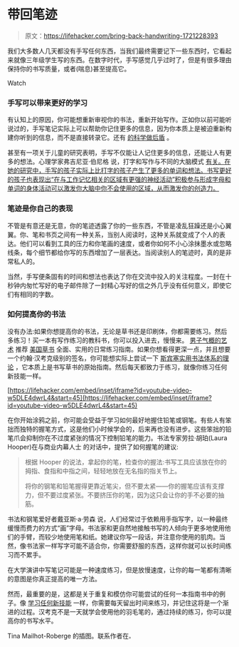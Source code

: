 # 带回笔迹

> 原文：<https://lifehacker.com/bring-back-handwriting-1721228393>

我们大多数人几天都没有手写任何东西，当我们最终需要记下一些东西时，它看起来就像三年级学生写的东西。在数字时代，手写感觉几乎过时了，但是有很多理由保持你的书写质量，或者(喘息)甚至提高它。

Watch

### 手写可以带来更好的学习

有认知上的原因，你可能想重新审视你的书法，重新开始写作。正如你以前可能听说过的，手写笔记实际上可以帮助你记住更多的信息，因为你本质上是被迫重新构建你听到的信息，而不是直接转录它。还有 [的科学做后盾](http://www.psychologicalscience.org/index.php/news/releases/take-notes-by-hand-for-better-long-term-comprehension.html) 。

甚至有一项关于儿童的研究表明，手写不仅能让人记住更多的信息，还能让人有更多的想法。心理学家弗吉尼亚·伯尼格 说，打字和写作与不同的大脑模式 [有关。在她的研究中，手写的孩子实际上比打字的孩子产生了更多的单词和想法。书写更好的孩子也表现出“在与工作记忆相关的区域有更强的神经活动”积极参与形成字母和单词的身体活动可以激发你大脑中你不会使用的区域，从而激发你的创造力。](http://www.nytimes.com/2014/06/03/science/whats-lost-as-handwriting-fades.html)

### 笔迹是你自己的表现

不管是有意还是无意，你的笔迹透露了你的一些东西，不管是凌乱狂躁还是小心翼翼。你、笔和书页之间有一种关系，当别人阅读时，这种关系就变成了个人的表达。他们可以看到工具的压力和你笔画的速度，或者你如何不小心涂抹墨水或忽略线条，每个细节都给你写的东西增加了一层表达。当阅读别人的笔迹时，真的是非常私人的。

当然，手写便条固有的时间和想法也表达了你在交流中投入的关注程度。一封在十秒钟内匆忙写好的电子邮件除了一封精心写好的信之外几乎没有任何意义，即使它们有相同的字数。

### 如何提高你的书法

没有办法:如果你想提高你的书法，无论是草书还是印刷体，你都需要练习。然后多练习！买一本有写作练习的教科书，你可以投入进去，慢慢来。 [男子气概的艺术](http://www.artofmanliness.com/2014/12/16/improve-your-cursive-handwriting/) 推荐 [美国草书](http://www.amazon.com/dp/0982868219/ref=cm_sw_r_tw_dp_cFPUvb0N6NDRY?asc_campaign=InlineText&asc_refurl=https://lifehacker.com/bring-back-handwriting-1721228393&asc_source=&tag=kinjalifehackerlink-20) 全面、实用的日常练习指南。如果你想看得更深一点，并且想要一个约翰·汉考克级别的签名，你可能想实际上尝试一下 [斯宾塞实用书法体系的理论](http://www.amazon.com/dp/088062096X/ref=cm_sw_r_tw_dp_PTPUvb0F0NHXT?asc_campaign=InlineText&asc_refurl=https://lifehacker.com/bring-back-handwriting-1721228393&asc_source=&tag=kinjalifehackerlink-20) ，它本质上是书写草书的原始指南。然后每天都致力于练习，就像你练习任何新技能一样。

 [https://lifehacker.com/embed/inset/iframe?id=youtube-video-w5DLE4dwrL4&start=45](https://lifehacker.com/embed/inset/iframe?id=youtube-video-w5DLE4dwrL4&start=45) 

在你开始涂鸦之前，你可能会受益于学习如何最好地握住铅笔或钢笔。有些人有笨拙而独特的握笔方式，这是他们小时候学会的，后来再也没有进步。这些笨拙的铅笔爪会抑制你在不过度紧张的情况下控制铅笔的能力。书法专家劳拉·胡珀(Laura Hooper)在与商业内幕人士 的对话中，提供了如何握笔的建议:

> 根据 Hooper 的说法，拿起你的笔，检查你的握法:书写工具应该放在你的拇指、食指和中指之间，轻轻地放在无名指的指关节上。
> 
> 将你的钢笔和铅笔握得更靠近笔尖，但不要太紧——你的握笔应该有支撑力，但不要过度紧张。不要挤压你的笔，因为这只会让你的手不必要的抽筋。

书法和钢笔爱好者戴亚斯·a·劳森 说，人们经常过于依赖用手指写字，以一种最终缓慢而费力的方式“画”字母。书法家和更自然地接触书写的人倾向于更多地使用他们的手臂，而较少地使用笔和纸。她建议你写一段话，并注意你使用的肌肉。当然，像书法家一样写字可能不适合你，你需要舒服的东西，这样你就可以长时间练习而不累手。

在大学演讲中写笔记可能是一种速度练习，但是放慢速度，让你的每一笔都有清晰的意图是你真正提高的唯一方法。

然而，最重要的是，这都是关于重复和模仿你可能尝试的任何一本指南书中的例子。像 [学习任何新技能](http://lifehacker.com/the-science-behind-how-we-learn-new-skills-908488422) 一样，你需要每天留出时间来练习，并记住这将是一个渐进的过程。汉考克不是一天就学会使用他的羽毛笔的，通过持续的练习，你可以提高你的书写水平。

Tina Mailhot-Roberge 的插图。联系作者在[<small></small>](mailto:andy@lifehacker.com)*<small>*。*</small>*